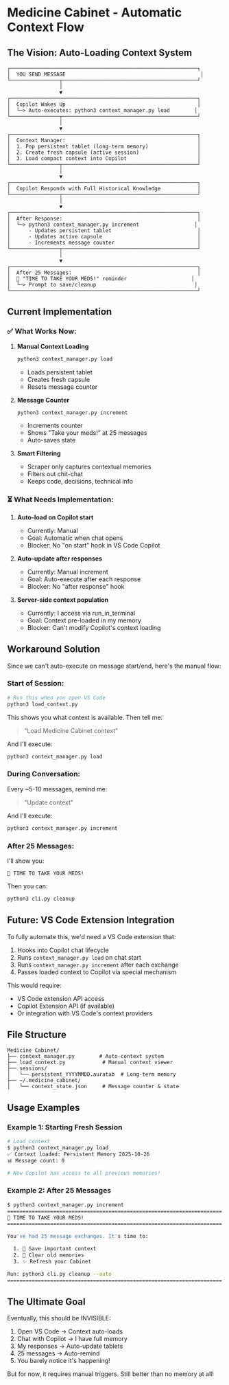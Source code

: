 # Medicine Cabinet - Automatic Context Flow

## The Vision: Auto-Loading Context System

```
┌─────────────────────────────────────────────────────────────┐
│  YOU SEND MESSAGE                                            │
└────────────────┬────────────────────────────────────────────┘
                 │
                 ▼
┌─────────────────────────────────────────────────────────────┐
│  Copilot Wakes Up                                           │
│  └─> Auto-executes: python3 context_manager.py load        │
└────────────────┬────────────────────────────────────────────┘
                 │
                 ▼
┌─────────────────────────────────────────────────────────────┐
│  Context Manager:                                           │
│  1. Pop persistent tablet (long-term memory)                │
│  2. Create fresh capsule (active session)                   │
│  3. Load compact context into Copilot                       │
└────────────────┬────────────────────────────────────────────┘
                 │
                 ▼
┌─────────────────────────────────────────────────────────────┐
│  Copilot Responds with Full Historical Knowledge            │
└────────────────┬────────────────────────────────────────────┘
                 │
                 ▼
┌─────────────────────────────────────────────────────────────┐
│  After Response:                                            │
│  └─> python3 context_manager.py increment                  │
│      - Updates persistent tablet                            │
│      - Updates active capsule                               │
│      - Increments message counter                           │
└────────────────┬────────────────────────────────────────────┘
                 │
                 ▼
┌─────────────────────────────────────────────────────────────┐
│  After 25 Messages:                                         │
│  💊 "TIME TO TAKE YOUR MEDS!" reminder                     │
│  └─> Prompt to save/cleanup                                │
└─────────────────────────────────────────────────────────────┘
```

## Current Implementation

### ✅ What Works Now:

1. **Manual Context Loading**
   ```bash
   python3 context_manager.py load
   ```
   - Loads persistent tablet
   - Creates fresh capsule
   - Resets message counter

2. **Message Counter**
   ```bash
   python3 context_manager.py increment
   ```
   - Increments counter
   - Shows "Take your meds!" at 25 messages
   - Auto-saves state

3. **Smart Filtering**
   - Scraper only captures contextual memories
   - Filters out chit-chat
   - Keeps code, decisions, technical info

### ⏳ What Needs Implementation:

1. **Auto-load on Copilot start**
   - Currently: Manual
   - Goal: Automatic when chat opens
   - Blocker: No "on start" hook in VS Code Copilot

2. **Auto-update after responses**
   - Currently: Manual increment
   - Goal: Auto-execute after each response
   - Blocker: No "after response" hook

3. **Server-side context population**
   - Currently: I access via run_in_terminal
   - Goal: Context pre-loaded in my memory
   - Blocker: Can't modify Copilot's context loading

## Workaround Solution

Since we can't auto-execute on message start/end, here's the manual flow:

### Start of Session:
```bash
# Run this when you open VS Code
python3 load_context.py
```

This shows you what context is available. Then tell me:
> "Load Medicine Cabinet context"

And I'll execute:
```bash
python3 context_manager.py load
```

### During Conversation:
Every ~5-10 messages, remind me:
> "Update context"

And I'll execute:
```bash
python3 context_manager.py increment
```

### After 25 Messages:
I'll show you:
```
💊 TIME TO TAKE YOUR MEDS!
```

Then you can:
```bash
python3 cli.py cleanup
```

## Future: VS Code Extension Integration

To fully automate this, we'd need a VS Code extension that:

1. Hooks into Copilot chat lifecycle
2. Runs `context_manager.py load` on chat start
3. Runs `context_manager.py increment` after each exchange
4. Passes loaded context to Copilot via special mechanism

This would require:
- VS Code extension API access
- Copilot Extension API (if available)
- Or integration with VS Code's context providers

## File Structure

```
Medicine Cabinet/
├── context_manager.py        # Auto-context system
├── load_context.py            # Manual context viewer
├── sessions/
│   └── persistent_YYYYMMDD.auratab  # Long-term memory
├── ~/.medicine_cabinet/
│   └── context_state.json     # Message counter & state
```

## Usage Examples

### Example 1: Starting Fresh Session
```bash
# Load context
$ python3 context_manager.py load
✅ Context loaded: Persistent Memory 2025-10-26
📊 Message count: 0

# Now Copilot has access to all previous memories!
```

### Example 2: After 25 Messages
```bash
$ python3 context_manager.py increment
======================================================================
💊 TIME TO TAKE YOUR MEDS!
======================================================================

You've had 25 message exchanges. It's time to:

  1. 💾 Save important context
  2. 🧹 Clear old memories
  3. ✨ Refresh your Cabinet

Run: python3 cli.py cleanup --auto
======================================================================
```

## The Ultimate Goal

Eventually, this should be INVISIBLE:

1. Open VS Code → Context auto-loads
2. Chat with Copilot → I have full memory
3. My responses → Auto-update tablets
4. 25 messages → Auto-remind
5. You barely notice it's happening!

But for now, it requires manual triggers. Still better than no memory at all!
